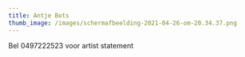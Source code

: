 ```yaml
---
title: Antje Bots
thumb_image: /images/schermafbeelding-2021-04-26-om-20.34.37.png
---
```

Bel 0497222523 voor artist statement